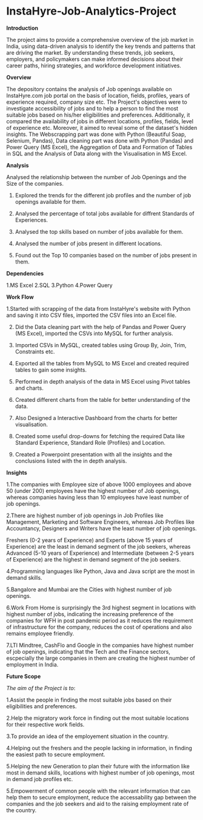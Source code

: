 # InstaHyre-Job-Analytics-Project

**Introduction**

The project aims to provide a comprehensive overview of the job market in India, using data-driven analysis to identify the key trends and patterns that are driving the market. By understanding these trends, job seekers, employers, and policymakers can make informed decisions about their career paths, hiring strategies, and workforce development initiatives.

**Overview**

The depository contains the analysis of Job openings available on InstaHyre.com job portal on the basis of location, fields, profiles, years of experience required, company size etc. The Project's objectives were to investigate accessibility of jobs and to help a person to find the most suitable jobs based on his/her eligibilities and preferences. Additionally, it compared the availability of jobs in different locations, profiles, fields, level of experience etc. Moreover, it aimed to reveal some of the dataset's hidden insights. The Webscrapping part was done with Python (Beautiful Soap, Selenium, Pandas), Data cleaning part was done with Python (Pandas) and Power Query (MS Excel), the Aggregation of Data and Formation of Tables in SQL and the Analysis of Data along with the Visualisation in MS Excel.

**Analysis**

Analysed the relationship between the number of Job Openings and the Size of the companies.

1.	Explored the trends for the different job profiles and the number of job openings available for them.
 
2.	Analysed the percentage of total jobs available for diffrent Standards of Experiences.

3.	Analysed the top skills based on number of jobs available for them.

4.	Analysed the number of jobs present in different locations.

5.	Found out the Top 10 companies based on the number of jobs present in them.

**Dependencies**

1.MS Excel
2.SQL
3.Python
4.Power Query

**Work Flow**

 1.Started with scrapping of the data from InstaHyre's website with Python and saving it into CSV files, imported the CSV files into an Excel file.

2. Did the Data cleaning part with the help of Pandas and Power Query (MS Excel), imported the CSVs into MySQL for further analysis. 

3. Imported CSVs in MySQL, created tables using Group By, Join, Trim, Constraints etc.

4. Exported all the tables from MySQL to MS Excel and created required tables to gain some insights.

5. Performed in depth analysis of the data in MS Excel using Pivot tables and charts.

6. Created different charts from the table for better understanding of the data.

7. Also Designed a Interactive Dashboard from the charts for better visualisation.

8. Created some useful drop-downs for fetching the required Data like Standard Experience, Standard Role (Profiles) and Location.

9. Created a Powerpoint presentation with all the insights and the conclusions listed with the in depth analysis.
    

 **Insights**
 
 
1.The companies with Employee size of above 1000 employees and above 50 (under 200) employees have the highest number of Job openings, whereas companies having less than 10 employees have least number of job openings.

2.There are highest number of job openings in Job Profiles like Management, Marketing and Software Engineers, whereas Job Profiles like Accountancy, Designers and Writers have the least number of job openings.

Freshers (0-2 years of Experience) and Experts (above 15 years of Experience) are the least in demand segment of the job seekers, whereas Advanced (5-10 years of Experience) and Intermediate (between 2-5 years of Experience) are the highest in demand segment of the job seekers.

4.Programming languages like Python, Java and Java script are the most in demand skills.

5.Bangalore and Mumbai are the Cities with highest number of job openings.

6.Work From Home is surprisingly the 3rd highest segment in locations with highest number of jobs, indicating the increasing preference of the companies for WFH in post pandemic period as it reduces the requirement of infrastructure for the company, reduces the cost of operations and also remains employee friendly.

7.LTI Mindtree, CashFlo and Google in the companies have highest number of job openings, indicating that the Tech and the Finance sectors, escpecially the large companies in them are creating the highest number of employment in India.


 **Future Scope**
 
*The aim of the Project is to*:

1.Assist the people in finding the most suitable jobs based on their eligibilities and preferences.

2.Help the migratory work force in finding out the most suitable locations for their respective work fields.

3.To provide an idea of the employement situation in the country.

4.Helping out the freshers and the people lacking in information, in finding the easiest path to secure employment.

5.Helping the new Generation to plan their future with the information like most in demand skills, locations with highest number of job openings, most in demand job profiles etc.

5.Empowerment of common people with the relevant information that can help them to secure employment, reduce the accessability gap between the companies and the job seekers and aid to the raising employment rate of the country.




